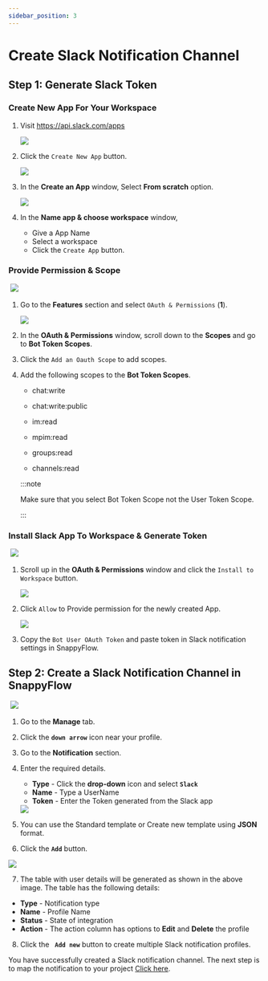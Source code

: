 ```yaml
---
sidebar_position: 3 
---
```

# Create Slack Notification Channel

## Step 1: Generate Slack Token
### Create New App For Your Workspace

1. Visit https://api.slack.com/apps

   <img src="/img/Notifications/Slack/image_4.png" />

2. Click the `Create New App` button.

   <img src="/img/Notifications/Slack/image_7.png" />

3. In the **Create an App** window, Select **From scratch** option.

   <img src="/img/Notifications/Slack/image_8.png" />

4. In the **Name app & choose workspace** window,

   - Give a App Name
   - Select a workspace 
   - Click the `Create App` button.

### Provide Permission & Scope

​       <img src="/img/Notifications/Slack/image_10.png" />

1. Go to the **Features** section and select `OAuth & Permissions` (**1**).

   <img src="/img/Notifications/Slack/image_11.png" />

2. In the **OAuth & Permissions** window, scroll down to the **Scopes** and go to **Bot Token Scopes**.

3. Click the `Add an Oauth Scope` to add scopes.

4. Add the following scopes to the **Bot Token Scopes**.

   - chat:write

   - chat:write:public
   - im:read
   - mpim:read
   - groups:read
   - channels:read

   :::note

   Make sure that you select Bot Token Scope not the User Token Scope. 

   :::

### Install Slack App To Workspace & Generate Token

​       <img src="/img/Notifications/Slack/image_13.png" />

1. Scroll up in the **OAuth & Permissions** window and click the `Install to Workspace` button.

   <img src="/img/Notifications/Slack/image_14.png" />

2. Click `Allow` to Provide permission for the newly created App.

   <img src="/img/Notifications/Slack/image_15.png" />

3. Copy the `Bot User OAuth Token` and paste token in Slack notification settings in SnappyFlow.

## Step 2: Create a Slack Notification Channel in SnappyFlow

​       <img src="/img/Notifications/Slack/image_18.png" />

1. Go to the **Manage** tab.

2. Click the **`down arrow`**  icon near your profile.

3. Go to the **Notification** section.

4. Enter the required details.

   - **Type** - Click the **drop-down** icon and select **`Slack`**
   - **Name** - Type a UserName
   - **Token** - Enter the Token generated from the Slack app

   <img src="/img/Notifications/Slack/image_19.png" />

5. You can use the Standard template or Create new template using **JSON** format.

6. Click the **`Add`** button.

<img src="/img/Notifications/Slack/image_20.png" />

7. The table with user details will be generated as shown in the above image. The table has the following details:

- **Type** - Notification type
- **Name** - Profile Name
- **Status** - State of integration
- **Action** - The action column has options to **Edit** and **Delete** the profile

8. Click the **` Add new`**  button to create multiple Slack notification profiles.

You have successfully created a Slack notification channel. The next step is to map the notification to your project [Click here](/docs/selfhosted-turbo/Alerts_notifications/Notifications/Map_Notification_Alerts/map_projects_to_channels).

